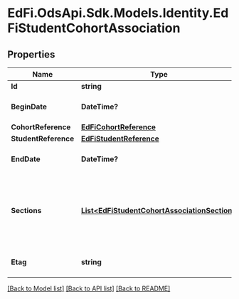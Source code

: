 # EdFi.OdsApi.Sdk.Models.Identity.EdFiStudentCohortAssociation
## Properties

Name | Type | Description | Notes
------------ | ------------- | ------------- | -------------
**Id** | **string** |  | [optional] 
**BeginDate** | **DateTime?** | The month, day, and year on which the Student was first identified as part of the Cohort. | 
**CohortReference** | [**EdFiCohortReference**](EdFiCohortReference.md) |  | 
**StudentReference** | [**EdFiStudentReference**](EdFiStudentReference.md) |  | 
**EndDate** | **DateTime?** | The month, day, and year on which the Student was removed as part of the Cohort. | [optional] 
**Sections** | [**List&lt;EdFiStudentCohortAssociationSection&gt;**](EdFiStudentCohortAssociationSection.md) | An unordered collection of studentCohortAssociationSections. The Cohort representing the subdivision of students within one or more sections. For example, a group of students may be given additional instruction and tracked as a cohort. | [optional] 
**Etag** | **string** | A unique system-generated value that identifies the version of the resource. | [optional] 

[[Back to Model list]](../README.md#documentation-for-models) [[Back to API list]](../README.md#documentation-for-api-endpoints) [[Back to README]](../README.md)

